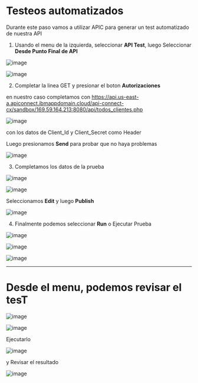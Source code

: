 # Testeos automatizados

Durante este paso vamos a utilizar APIC para generar un test automatizado de nuestra API

1) Usando el menu de la izquierda, seleccionar **API Test**, luego Seleccionar **Desde Punto Final de API**

![image](https://github.com/user-attachments/assets/b7047a6c-6815-4e34-ad9e-312923bb4103)

![image](https://github.com/user-attachments/assets/00fa3a18-392c-4495-b45d-1c2531ad6bf4)

2) Completar la linea GET y presionar el boton **Autorizaciones**

en nuestro caso completamos con  https://api.us-east-a.apiconnect.ibmappdomain.cloud/api-connect-cx/sandbox/169.59.164.213:8080/api/todos_clientes.php

![image](https://github.com/user-attachments/assets/bbfd13d6-e426-435c-8614-5342cc1e7c43)

con los datos de Client_Id y Client_Secret como Header 

Luego presionamos **Send** para probar que no haya problemas

![image](https://github.com/user-attachments/assets/7c3bd4ef-6037-44cc-a0cc-b6f5fd71e850)

3) Completamos los datos de la prueba

![image](https://github.com/user-attachments/assets/a6402d79-0200-4bd1-9193-7841fe5946f5)

![image](https://github.com/user-attachments/assets/3bef316b-739d-4928-b0e2-2678f74da20b)

Seleccionamos **Edit** y luego **Publish**

![image](https://github.com/user-attachments/assets/a84393af-0de2-46c6-913b-d4c49f836663)

4) Finalmente podemos seleccionar **Run** o Ejecutar Prueba

![image](https://github.com/user-attachments/assets/2663db87-f23a-4506-b917-b5a703a620d7)

![image](https://github.com/user-attachments/assets/26a23e6e-5095-4bbc-938e-2a02a380b031)

![image](https://github.com/user-attachments/assets/312e7810-d796-4a6b-83df-7808e3badfd6)

---

Desde el menu, podemos revisar el tesT
=

![image](https://github.com/user-attachments/assets/5a3fe473-8576-4393-ac74-ab547341cefd)

![image](https://github.com/user-attachments/assets/c0049913-3dca-4a81-b7cd-f2d154e4e12c)

Ejecutarlo

![image](https://github.com/user-attachments/assets/1ad60515-493c-4606-926b-942d55a923c3)

y Revisar el resultado

![image](https://github.com/user-attachments/assets/dfe0fa72-0c24-47b6-89f0-be525f141dcb)

